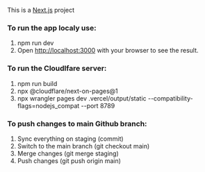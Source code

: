 This is a [Next.js](https://nextjs.org) project

### To run the app localy use:

1. npm run dev
2. Open [http://localhost:3000](http://localhost:3000) with your browser to see the result.

### To run the Cloudlfare server:

1. npm run build
2. npx @cloudflare/next-on-pages@1
3. npx wrangler pages dev .vercel/output/static --compatibility-flags=nodejs_compat --port 8789

### To push changes to main Github branch:

1. Sync everything on staging (commit)
2. Switch to the main branch (git checkout main)
3. Merge changes (git merge staging)
4. Push changes (git push origin main)
